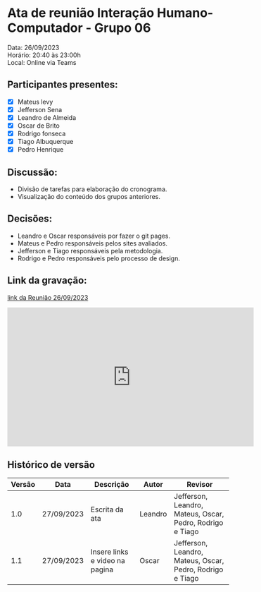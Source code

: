 # Ata de reunião Interação Humano-Computador - Grupo 06

Data: 26/09/2023 <br>
Horário: 20:40 às 23:00h<br>
Local: Online via Teams

## Participantes presentes:

- [x] Mateus levy
- [x] Jefferson Sena
- [x] Leandro de Almeida
- [x] Oscar de Brito
- [x] Rodrigo fonseca
- [x] Tiago Albuquerque
- [x] Pedro Henrique

## Discussão:

- Divisão de tarefas para elaboração do cronograma.
- Visualização do conteúdo dos grupos anteriores.

## Decisões:

- Leandro e Oscar responsáveis por fazer o git pages.
- Mateus e Pedro responsáveis pelos sites avaliados.
- Jefferson e Tiago responsáveis pela metodologia.
- Rodrigo e Pedro responsáveis pelo processo de design.

## Link da gravação:

[link da Reunião 26/09/2023](https://youtu.be/QI2rutgskrM)

<center>
<iframe width="560" height="315" src="https://www.youtube.com/embed/QI2rutgskrM?si=w8Axn1UHFtf7kzua" title="YouTube video player" frameborder="0" allow="accelerometer; autoplay; clipboard-write; encrypted-media; gyroscope; picture-in-picture; web-share" allowfullscreen></iframe>
</center>

## Histórico de versão

<center>

| Versão | Data       | Descrição                | Autor                                       | Revisor                                      |
| ------ | ---------- | ------------------------ | ------------------------------------------------ | ------------------------------------------------ |
| 1.0  | 27/09/2023 | Escrita da ata | Leandro | Jefferson, Leandro, Mateus, Oscar, Pedro, Rodrigo e Tiago                                           |
| 1.1 | 27/09/2023 | Insere links e video na pagina | Oscar | Jefferson, Leandro, Mateus, Oscar, Pedro, Rodrigo e Tiago                                           |


</center>
